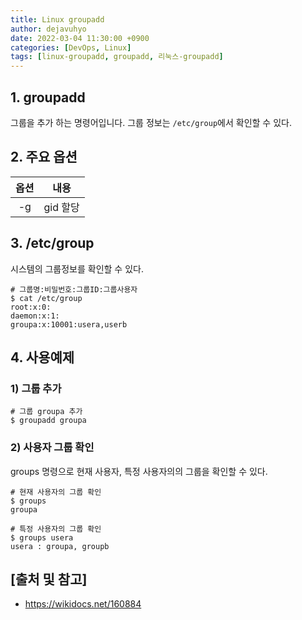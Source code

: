 ```yaml
---
title: Linux groupadd
author: dejavuhyo
date: 2022-03-04 11:30:00 +0900
categories: [DevOps, Linux]
tags: [linux-groupadd, groupadd, 리눅스-groupadd]
---
```


## 1. groupadd
그룹을 추가 하는 명령어입니다. 그룹 정보는 `/etc/group`에서 확인할 수 있다.

## 2. 주요 옵션

| 옵션 | 내용 |
|:-----:|:-----:|
| -g | gid 할당 |

## 3. /etc/group
시스템의 그룹정보를 확인할 수 있다.

```shell
# 그룹명:비밀번호:그룹ID:그룹사용자
$ cat /etc/group
root:x:0:
daemon:x:1:
groupa:x:10001:usera,userb
```

## 4. 사용예제

### 1) 그룹 추가

```shell
# 그룹 groupa 추가
$ groupadd groupa
```

### 2) 사용자 그룹 확인
groups 명령으로 현재 사용자, 특정 사용자의의 그룹을 확인할 수 있다.

```shell
# 현재 사용자의 그룹 확인
$ groups
groupa

# 특정 사용자의 그룹 확인
$ groups usera
usera : groupa, groupb
```

## [출처 및 참고]
* <https://wikidocs.net/160884>
